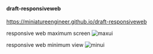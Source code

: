 #### draft-responsiveweb
https://miniatureengineer.github.io/draft-responsiveweb

responsive web maximum screen
![maxui](https://user-images.githubusercontent.com/48885389/124541830-cfcefc80-de54-11eb-8056-0b0b49a0879b.png)


responsive web minimum view
![minui](https://user-images.githubusercontent.com/48885389/124541834-d2315680-de54-11eb-8585-557c72edce46.png)
